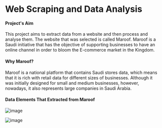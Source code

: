 # Web Scraping and Data Analysis

#### Project's Aim 
This project aims to extract data from a website and then process and analyse them. The website that was selected is called Maroof. Maroof is a Saudi initiative that has the objective of supporting businesses to have an online channel in order to bloom the E-commerce market in the Kingdom.

#### Why Maroof? 
Maroof is a national platform that contains Saudi stores data, which means that it is rich with retail data for different sizes of businesses. Although it was initially designed for small and medium businesses, however, nowadays, it also represents large companies in Saudi Arabia. 

#### Data Elements That Extracted from Maroof 
![image](https://user-images.githubusercontent.com/30194032/187530156-ed6a8530-925d-4c7c-ad75-cc71767edf83.png)

![image](https://user-images.githubusercontent.com/30194032/187530338-a46f7176-4d27-4074-8096-b87fca2b7d3f.png)

